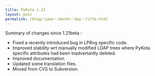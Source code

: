 ```yaml
---
title: PyKota 1.21
layout: post
permalink: /blog/:year-:month-:day-:title.html
---
```


Summary of changes since 1.21beta :
- Fixed a recently introduced bug in LPRng specific code.
- Improved stability wrt manually modified LDAP trees where PyKota specific attributes had been inadvertantly deleted.
- Improved documentation.
- Updated some translation files.
- Moved from CVS to Subversion.
